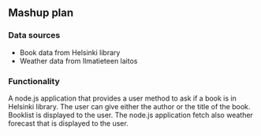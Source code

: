 ## Mashup plan

### Data sources
* Book data from Helsinki library
* Weather data from Ilmatieteen laitos

### Functionality
A node.js application that provides a user method to ask if a book is in Helsinki library. 
The user can give either the author or the title of the book. Booklist is displayed to the user.
The node.js application fetch also weather forecast that is displayed to the user.
